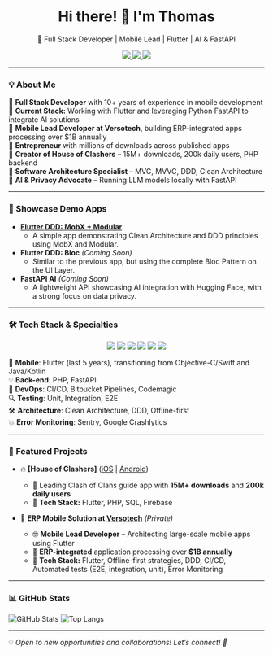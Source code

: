 
<h1 align="center">Hi there! 👋 I'm Thomas</h1>

<p align="center">
  🚀 Full Stack Developer | Mobile Lead | Flutter | AI & FastAPI
</p>

<p align="center">
  <a href="https://www.linkedin.com/in/thomas-franke-32596639/">
    <img src="https://img.shields.io/badge/LinkedIn-0A66C2?style=for-the-badge&logo=linkedin&logoColor=white"/>
  </a>
  <a href="https://wakatime.com/@81ee337c-1e3d-460c-9004-b1ee1d921524">
    <img src="https://wakatime.com/badge/user/81ee337c-1e3d-460c-9004-b1ee1d921524.svg?style=for-the-badge"/>
  </a>
  <a href="https://frankeapps.com">
    <img src="https://img.shields.io/badge/Website-000000?style=for-the-badge&logo=internet-explorer&logoColor=white"/>
  </a>
</p>

---

### 💡 About Me

🔹 **Full Stack Developer** with 10+ years of experience in mobile development  
🔹 **Current Stack:** Working with Flutter and leveraging Python FastAPI to integrate AI solutions  
🔹 **Mobile Lead Developer at Versotech**, building ERP-integrated apps processing over $1B annually  
🔹 **Entrepreneur** with millions of downloads across published apps  
🔹 **Creator of House of Clashers** – 15M+ downloads, 200k daily users, PHP backend  
🔹 **Software Architecture Specialist** – MVC, MVVC, DDD, Clean Architecture  
🔹 **AI & Privacy Advocate** – Running LLM models locally with FastAPI  

---

### 🚀 Showcase Demo Apps
- [**Flutter DDD: MobX + Modular**](https://github.com/thomasfranke/flutter_ddd)
  - A simple app demonstrating Clean Architecture and DDD principles using MobX and Modular.
- **Flutter DDD: Bloc** *(Coming Soon)*
  - Similar to the previous app, but using the complete Bloc Pattern on the UI Layer.
- **FastAPI AI** *(Coming Soon)* 
  - A lightweight API showcasing AI integration with Hugging Face, with a strong focus on data privacy.


---

### 🛠️ Tech Stack & Specialties

<p align="center">
  <img src="https://img.shields.io/badge/Flutter-02569B?style=for-the-badge&logo=flutter&logoColor=white"/>
  <img src="https://img.shields.io/badge/FastAPI-009688?style=for-the-badge&logo=fastapi&logoColor=white"/>
  <img src="https://img.shields.io/badge/PHP-777BB4?style=for-the-badge&logo=php&logoColor=white"/>
  <img src="https://img.shields.io/badge/CI/CD-0A192F?style=for-the-badge&logo=githubactions&logoColor=white"/>
  <img src="https://img.shields.io/badge/MySQL-4479A1?style=for-the-badge&logo=mysql&logoColor=white"/>
  <img src="https://img.shields.io/badge/Git-F05032?style=for-the-badge&logo=git&logoColor=white"/>
</p>

📱 **Mobile**: Flutter (last 5 years), transitioning from Objective-C/Swift and Java/Kotlin  
💡 **Back-end**: PHP, FastAPI  
🚀 **DevOps**: CI/CD, Bitbucket Pipelines, Codemagic   
🔍 **Testing**: Unit, Integration, E2E   
🛠 **Architecture**: Clean Architecture, DDD, Offline-first   
💥 **Error Monitoring**: Sentry, Google Crashlytics  

---

### 🌟 Featured Projects

- 🔥 **[House of Clashers]** ([iOS](https://apps.apple.com/us/app/house-of-clashers-clash-guide/id653987498) | [Android](https://play.google.com/store/apps/details?id=com.frankeaplicativos.houseofclashers&hl=pt_BR))
  - 📌 Leading Clash of Clans guide app with **15M+ downloads** and **200k daily users**
  - 🔧 **Tech Stack:** Flutter, PHP, SQL, Firebase

- 🚀 **ERP Mobile Solution at [Versotech](https://versotech.com.br)** *(Private)*
  - 🤓 **Mobile Lead Developer** – Architecting large-scale mobile apps using Flutter
  - 📌 **ERP-integrated** application processing over **$1B annually**
  - 🔧 **Tech Stack:** Flutter, Offline-first strategies, DDD, CI/CD, Automated tests (E2E, integration, unit), Error Monitoring

---

### 📊 GitHub Stats

![GitHub Stats](https://github-readme-stats.vercel.app/api?username=thomasfranke&show_icons=true&theme=dark)
![Top Langs](https://github-readme-stats.vercel.app/api/top-langs/?username=thomasfranke&layout=compact&theme=dark)

---

💡 *Open to new opportunities and collaborations! Let’s connect! 🚀*
